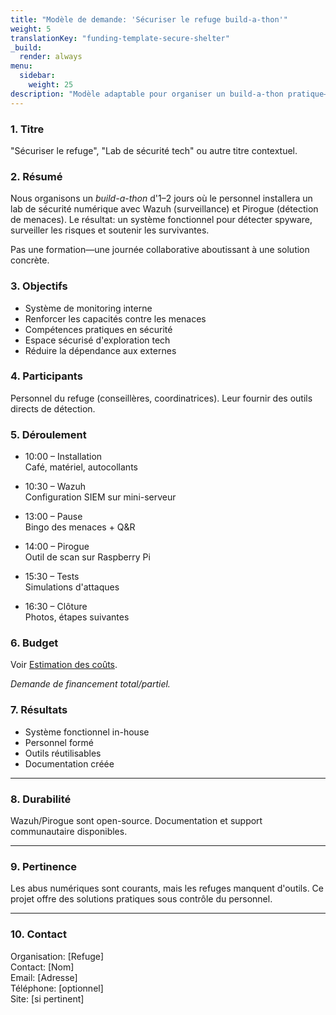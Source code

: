 ```yaml
---
title: "Modèle de demande: 'Sécuriser le refuge build-a-thon'"
weight: 5
translationKey: "funding-template-secure-shelter"
_build:
  render: always
menu:
  sidebar:
    weight: 25
description: "Modèle adaptable pour organiser un build-a-thon pratique—journée de création d'un lab de sécurité tech avec Pirogue et Wazuh. Destiné aux autorités locales, fondations ou programmes droits numériques, avec explications claires et accent sur l'autonomisation."
---
```


### 1. Titre

"Sécuriser le refuge", "Lab de sécurité tech" ou autre titre contextuel.

### 2. Résumé

Nous organisons un *build-a-thon* d'1–2 jours où le personnel installera un lab de sécurité numérique avec Wazuh (surveillance) et Pirogue (détection de menaces). Le résultat: un système fonctionnel pour détecter spyware, surveiller les risques et soutenir les survivantes.

Pas une formation—une journée collaborative aboutissant à une solution concrète.

### 3. Objectifs

* Système de monitoring interne
* Renforcer les capacités contre les menaces
* Compétences pratiques en sécurité
* Espace sécurisé d'exploration tech
* Réduire la dépendance aux externes

### 4. Participants

Personnel du refuge (conseillères, coordinatrices). Leur fournir des outils directs de détection.

### 5. Déroulement

* 10:00 – Installation  
  Café, matériel, autocollants

* 10:30 – Wazuh  
  Configuration SIEM sur mini-serveur

* 13:00 – Pause  
  Bingo des menaces + Q&R

* 14:00 – Pirogue  
  Outil de scan sur Raspberry Pi

* 15:30 – Tests  
  Simulations d'attaques

* 16:30 – Clôture  
  Photos, étapes suivantes

### 6. Budget

Voir [Estimation des coûts](/docs/workshops/secure-shelter/cost-guesstimate.md).

*Demande de financement total/partiel.*

### 7. Résultats

* Système fonctionnel in-house
* Personnel formé
* Outils réutilisables
* Documentation créée

---

### 8. Durabilité

Wazuh/Pirogue sont open-source. Documentation et support communautaire disponibles.

---

### 9. Pertinence

Les abus numériques sont courants, mais les refuges manquent d'outils. Ce projet offre des solutions pratiques sous contrôle du personnel.

---

### 10. Contact

Organisation: \[Refuge]  
Contact: \[Nom]  
Email: \[Adresse]  
Téléphone: \[optionnel]  
Site: \[si pertinent]
